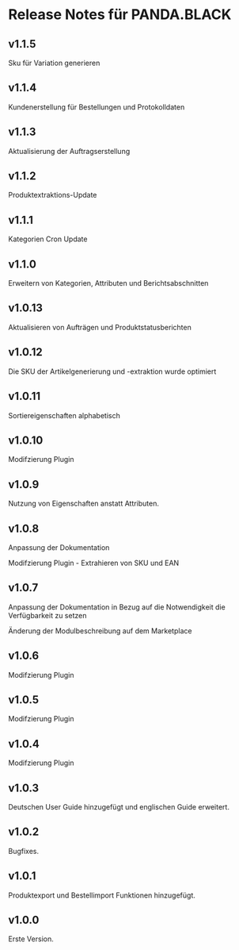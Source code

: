 # Release Notes für PANDA.BLACK
## v1.1.5
Sku für Variation generieren

## v1.1.4
Kundenerstellung für Bestellungen und Protokolldaten

## v1.1.3
Aktualisierung der Auftragserstellung

## v1.1.2
Produktextraktions-Update

## v1.1.1
Kategorien Cron Update

## v1.1.0
Erweitern von Kategorien, Attributen und Berichtsabschnitten

## v1.0.13
Aktualisieren von Aufträgen und Produktstatusberichten

## v1.0.12
Die SKU der Artikelgenerierung und -extraktion wurde optimiert

## v1.0.11
Sortiereigenschaften alphabetisch

## v1.0.10
Modifzierung Plugin

## v1.0.9

Nutzung von Eigenschaften anstatt Attributen.

## v1.0.8
Anpassung der Dokumentation

Modifzierung Plugin - Extrahieren von SKU und EAN

## v1.0.7

Anpassung der Dokumentation in Bezug auf die Notwendigkeit die Verfügbarkeit zu setzen

Änderung der Modulbeschreibung auf dem Marketplace

## v1.0.6

Modifzierung Plugin

## v1.0.5

Modifzierung Plugin

## v1.0.4

Modifzierung Plugin

## v1.0.3

Deutschen User Guide hinzugefügt und englischen Guide erweitert.

## v1.0.2

Bugfixes.

## v1.0.1

Produktexport und Bestellimport Funktionen hinzugefügt.

## v1.0.0

Erste Version.